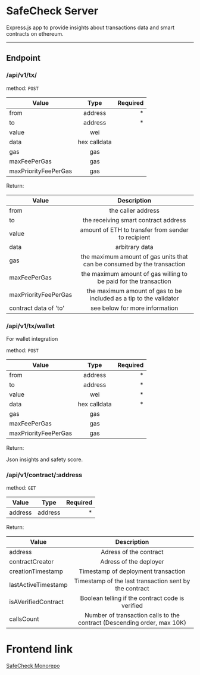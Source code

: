# SafeCheck Server

Express.js app to provide insights about transactions data and smart contracts on ethereum.

---

## Endpoint

### /api/v1/tx/

method: `POST`

| Value                 | Type          | Required  |
| --------------------- |:-------------:| ---------:|
| from                  | address       |     *     |
| to                    | address       |     *     |
| value                 | wei           |           |
| data                  | hex calldata  |           |
| gas                   | gas           |           |
| maxFeePerGas          | gas           |           |
| maxPriorityFeePerGas  | gas           |           |

Return:

| Value                 | Description                                                             |
| --------------------- |:-----------------------------------------------------------------------:|
| from                  | the caller address                                                      |
| to                    | the receiving smart contract address                                    |
| value                 | amount of ETH to transfer from sender to recipient                      |
| data                  | arbitrary data                                                          |
| gas                   | the maximum amount of gas units that can be consumed by the transaction |
| maxFeePerGas          | the maximum amount of gas willing to be paid for the transaction        |
| maxPriorityFeePerGas  | the maximum amount of gas to be included as a tip to the validator      |
| contract data of 'to' | see below for more information                                          |

### /api/v1/tx/wallet

For wallet integration

method: `POST`

| Value                 | Type          | Required  |
| --------------------- |:-------------:| ---------:|
| from                  | address       |     *     |
| to                    | address       |     *     |
| value                 | wei           |     *     |
| data                  | hex calldata  |     *     |
| gas                   | gas           |           |
| maxFeePerGas          | gas           |           |
| maxPriorityFeePerGas  | gas           |           |

Return:

Json insights and safety score.

### /api/v1/contract/:address

method: `GET`

| Value         | Type          | Required  |
| ------------- |:-------------:| ---------:|
| address       | address       |     *     |


Return:

| Value               | Description                                                             |
| ------------------- |:-----------------------------------------------------------------------:|
| address             | Adress of the contract                                                  |
| contractCreator     | Adress of the deployer                                                  |
| creationTimestamp   | Timestamp of deployment transaction                                     |
| lastActiveTimestamp | Timestamp of the last transaction sent by the contract                  |
| isAVerifiedContract | Boolean telling if the contract code is verified                        |
| callsCount          | Number of transaction calls to the contract (Descending order, max 10K) |

# Frontend link
[SafeCheck Monorepo](https://github.com/julio4/safecheck-monorepo)
